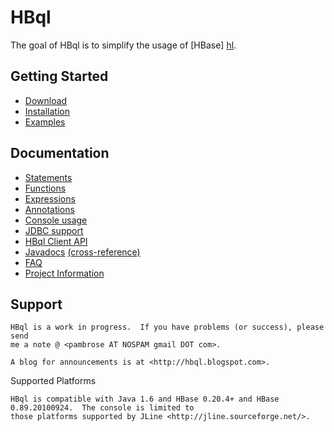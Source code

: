 HBql
====

The goal of HBql is to simplify the usage of [HBase] [hl].

  [hl]: http://hadoop.apache.org/hbase

Getting Started
---------------

* [Download](http://www.hbql.com/download.html)
* [Installation](http://www.hbql.com/installation.html)
* [Examples](http://www.hbql.com/examples/examples.html)


Documentation
-------------

* [Statements](http://www.hbql.com/statements/statements.html)
* [Functions](http://www.hbql.com/statements/functions.html)
* [Expressions](http://www.hbql.com/statements/expressions.html)
* [Annotations](http://www.hbql.com/annotations/annotations.html)
* [Console usage](http://www.hbql.com/console/console.html)
* [JDBC support](http://www.hbql.com/jdbc/jdbc_support.html)
* [HBql Client API](http://www.hbql.com/apidocs/org/apache/hadoop/hbase/hbql/client/package-summary.html)
* [Javadocs](http://www.hbql.com/apidocs/index.html) [(cross-reference)](http://www.hbql.com/xref/index.html)
* [FAQ](http://www.hbql.com/faq.html)
* [Project Information](http://www.hbql.com/project-info.html)

Support
-------

    HBql is a work in progress.  If you have problems (or success), please send
    me a note @ <pambrose AT NOSPAM gmail DOT com>.

    A blog for announcements is at <http://hbql.blogspot.com>.


Supported Platforms

    HBql is compatible with Java 1.6 and HBase 0.20.4+ and HBase 0.89.20100924.  The console is limited to
    those platforms supported by JLine <http://jline.sourceforge.net/>.


